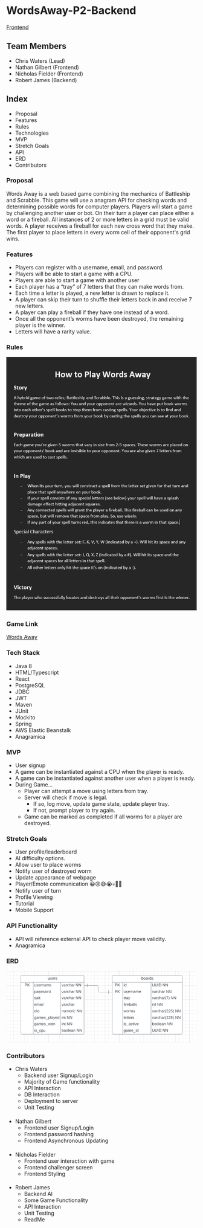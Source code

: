 # WordsAway-P2-Backend

<a href="https://github.com/220808-Java-React-Enterprise/WordsAway-P2-Frontend">Frontend</a>

## Team Members
- Chris Waters (Lead)
- Nathan Gilbert (Frontend)
- Nicholas Fielder (Frontend)
- Robert James (Backend)

## Index
- Proposal
- Features
- Rules
- Technologies
- MVP
- Stretch Goals
- API
- ERD
- Contributors

### Proposal
Words Away is a web based game combining the mechanics of Battleship and Scrabble. 
This game will use a anagram API for checking words and determining possible words for computer players. 
Players will start a game by challenging another user or bot. On their turn a player can place either a 
word or a fireball. All instances of 2 or more letters in a grid must be valid words. A player receives a fireball 
for each new cross word that they make. The first player to place letters in every worm cell of their opponent's 
grid wins.

### Features
 - Players can register with a username, email, and password.
 - Players will be able to start a game with a CPU.
 - Players are able to start a game with another user
 - Each player has a “tray” of 7 letters that they can make words from.
 - Each time a letter is played, a new letter is drawn to replace it.
 - A player can skip their turn to shuffle their letters back in and receive 7 new letters.
 - A player can play a fireball if they have one instead of a word.
 - Once all the opponent’s worms have been destroyed, the remaining player is the winner.
 - Letters will have a rarity value.

### Rules

![Rules](src/main/resources/rules.png)

### Game Link
<a href="http://words-away.s3-website.us-east-2.amazonaws.com">Words Away</a>


### Tech Stack
- Java 8
- HTML/Typescript
- React
- PostgreSQL
- JDBC
- JWT
- Maven
- JUnit
- Mockito
- Spring
- AWS Elastic Beanstalk
- Anagramica


### MVP
 - User signup
 - A game can be instantiated against a CPU when the player is ready.
 - A game can be instantiated against another user when a player is ready.
 - During Game...
   - Player can attempt a move using letters from tray.
   - Server will check if move is legal. 
     - If so, log move, update game state, update player tray. 
     - If not, prompt player to try again.
   - Game can be marked as completed if all worms for a player are destroyed.


### Stretch Goals
 - User profile/leaderboard
 - AI difficulty options.
 - Allow user to place worms
 - Notify user of destroyed worm
 - Update appearance of webpage
 - Player/Emote communication 😀😠😅😭💀🤷💅
 - Notify user of turn
 - Profile Viewing
 - Tutorial
 - Mobile Support


### API Functionality
 - API will reference external API to check player move validity.
 - Anagramica


### ERD
![ERD](src/main/resources/ERD.png)

### Contributors
 - Chris Waters
   - Backend user Signup/Login
   - Majority of Game functionality
   - API Interaction
   - DB Interaction
   - Deployment to server
   - Unit Testing
 ####
 - Nathan Gilbert
   - Frontend user Signup/Login
   - Frontend password hashing
   - Frontend Asynchronous Updating
 ####
 - Nicholas Fielder
   - Frontend user interaction with game
   - Frontend challenger screen
   - Frontend Styling
 ####
 - Robert James
   - Backend AI
   - Some Game Functionality
   - API Interaction
   - Unit Testing
   - ReadMe
